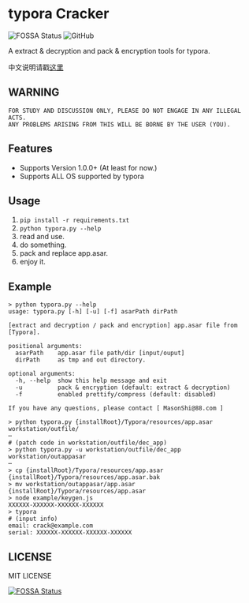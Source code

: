 # typora Cracker

![FOSSA Status](https://app.fossa.com/api/projects/git%2Bgithub.com%2FMas0nShi%2FtyporaCracker.svg?type=shield)
![GitHub](https://img.shields.io/github/license/Mas0nShi/typoraCracker)

A extract & decryption and pack & encryption tools for typora.

中文说明请戳[这里](README_CN.md)

## WARNING
```
FOR STUDY AND DISCUSSION ONLY, PLEASE DO NOT ENGAGE IN ANY ILLEGAL ACTS.
ANY PROBLEMS ARISING FROM THIS WILL BE BORNE BY THE USER (YOU).
```

## Features
- Supports Version 1.0.0+ (At least for now.)
- Supports ALL OS supported by typora

## Usage

1. `pip install -r requirements.txt`
2. `python typora.py --help`
3. read and use.
4. do something.
5. pack and replace app.asar.
6. enjoy it.


## Example

```shell
> python typora.py --help
usage: typora.py [-h] [-u] [-f] asarPath dirPath

[extract and decryption / pack and encryption] app.asar file from [Typora].

positional arguments:
  asarPath    app.asar file path/dir [input/ouput]
  dirPath     as tmp and out directory.

optional arguments:
  -h, --help  show this help message and exit
  -u          pack & encryption (default: extract & decryption)
  -f          enabled prettify/compress (default: disabled)

If you have any questions, please contact [ MasonShi@88.com ]

> python typora.py {installRoot}/Typora/resources/app.asar workstation/outfile/
⋯
# (patch code in workstation/outfile/dec_app)
> python typora.py -u workstation/outfile/dec_app workstation/outappasar
⋯
> cp {installRoot}/Typora/resources/app.asar {installRoot}/Typora/resources/app.asar.bak
> mv workstation/outappasar/app.asar {installRoot}/Typora/resources/app.asar
> node example/keygen.js
XXXXXX-XXXXXX-XXXXXX-XXXXXX
> typora
# (input info)
email: crack@example.com
serial: XXXXXX-XXXXXX-XXXXXX-XXXXXX
```

## LICENSE
 MIT LICENSE

[![FOSSA Status](https://app.fossa.com/api/projects/git%2Bgithub.com%2FMas0nShi%2FtyporaCracker.svg?type=large)](https://app.fossa.com/projects/git%2Bgithub.com%2FMas0nShi%2FtyporaCracker?ref=badge_large)
